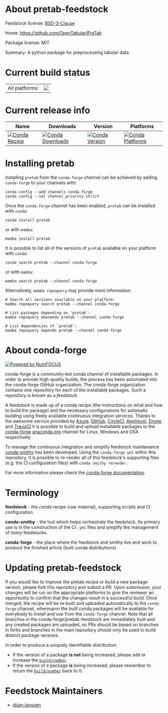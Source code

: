 About pretab-feedstock
======================

Feedstock license: [BSD-3-Clause](https://github.com/conda-forge/pretab-feedstock/blob/main/LICENSE.txt)

Home: https://github.com/OpenTabular/PreTab

Package license: MIT

Summary: A python package for preprocessing tabular data

Current build status
====================


<table><tr><td>All platforms:</td>
    <td>
      <a href="https://dev.azure.com/conda-forge/feedstock-builds/_build/latest?definitionId=25422&branchName=main">
        <img src="https://dev.azure.com/conda-forge/feedstock-builds/_apis/build/status/pretab-feedstock?branchName=main">
      </a>
    </td>
  </tr>
</table>

Current release info
====================

| Name | Downloads | Version | Platforms |
| --- | --- | --- | --- |
| [![Conda Recipe](https://img.shields.io/badge/recipe-pretab-green.svg)](https://anaconda.org/conda-forge/pretab) | [![Conda Downloads](https://img.shields.io/conda/dn/conda-forge/pretab.svg)](https://anaconda.org/conda-forge/pretab) | [![Conda Version](https://img.shields.io/conda/vn/conda-forge/pretab.svg)](https://anaconda.org/conda-forge/pretab) | [![Conda Platforms](https://img.shields.io/conda/pn/conda-forge/pretab.svg)](https://anaconda.org/conda-forge/pretab) |

Installing pretab
=================

Installing `pretab` from the `conda-forge` channel can be achieved by adding `conda-forge` to your channels with:

```
conda config --add channels conda-forge
conda config --set channel_priority strict
```

Once the `conda-forge` channel has been enabled, `pretab` can be installed with `conda`:

```
conda install pretab
```

or with `mamba`:

```
mamba install pretab
```

It is possible to list all of the versions of `pretab` available on your platform with `conda`:

```
conda search pretab --channel conda-forge
```

or with `mamba`:

```
mamba search pretab --channel conda-forge
```

Alternatively, `mamba repoquery` may provide more information:

```
# Search all versions available on your platform:
mamba repoquery search pretab --channel conda-forge

# List packages depending on `pretab`:
mamba repoquery whoneeds pretab --channel conda-forge

# List dependencies of `pretab`:
mamba repoquery depends pretab --channel conda-forge
```


About conda-forge
=================

[![Powered by
NumFOCUS](https://img.shields.io/badge/powered%20by-NumFOCUS-orange.svg?style=flat&colorA=E1523D&colorB=007D8A)](https://numfocus.org)

conda-forge is a community-led conda channel of installable packages.
In order to provide high-quality builds, the process has been automated into the
conda-forge GitHub organization. The conda-forge organization contains one repository
for each of the installable packages. Such a repository is known as a *feedstock*.

A feedstock is made up of a conda recipe (the instructions on what and how to build
the package) and the necessary configurations for automatic building using freely
available continuous integration services. Thanks to the awesome service provided by
[Azure](https://azure.microsoft.com/en-us/services/devops/), [GitHub](https://github.com/),
[CircleCI](https://circleci.com/), [AppVeyor](https://www.appveyor.com/),
[Drone](https://cloud.drone.io/welcome), and [TravisCI](https://travis-ci.com/)
it is possible to build and upload installable packages to the
[conda-forge](https://anaconda.org/conda-forge) [anaconda.org](https://anaconda.org/)
channel for Linux, Windows and OSX respectively.

To manage the continuous integration and simplify feedstock maintenance
[conda-smithy](https://github.com/conda-forge/conda-smithy) has been developed.
Using the ``conda-forge.yml`` within this repository, it is possible to re-render all of
this feedstock's supporting files (e.g. the CI configuration files) with ``conda smithy rerender``.

For more information please check the [conda-forge documentation](https://conda-forge.org/docs/).

Terminology
===========

**feedstock** - the conda recipe (raw material), supporting scripts and CI configuration.

**conda-smithy** - the tool which helps orchestrate the feedstock.
                   Its primary use is in the construction of the CI ``.yml`` files
                   and simplify the management of *many* feedstocks.

**conda-forge** - the place where the feedstock and smithy live and work to
                  produce the finished article (built conda distributions)


Updating pretab-feedstock
=========================

If you would like to improve the pretab recipe or build a new
package version, please fork this repository and submit a PR. Upon submission,
your changes will be run on the appropriate platforms to give the reviewer an
opportunity to confirm that the changes result in a successful build. Once
merged, the recipe will be re-built and uploaded automatically to the
`conda-forge` channel, whereupon the built conda packages will be available for
everybody to install and use from the `conda-forge` channel.
Note that all branches in the conda-forge/pretab-feedstock are
immediately built and any created packages are uploaded, so PRs should be based
on branches in forks and branches in the main repository should only be used to
build distinct package versions.

In order to produce a uniquely identifiable distribution:
 * If the version of a package **is not** being increased, please add or increase
   the [``build/number``](https://docs.conda.io/projects/conda-build/en/latest/resources/define-metadata.html#build-number-and-string).
 * If the version of a package **is** being increased, please remember to return
   the [``build/number``](https://docs.conda.io/projects/conda-build/en/latest/resources/define-metadata.html#build-number-and-string)
   back to 0.

Feedstock Maintainers
=====================

* [@jan-janssen](https://github.com/jan-janssen/)

